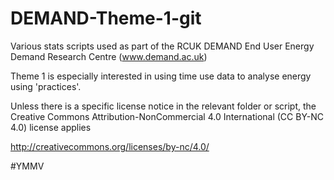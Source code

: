 DEMAND-Theme-1-git
==================

Various stats scripts used as part of the RCUK DEMAND End User Energy Demand Research Centre (www.demand.ac.uk)

Theme 1 is especially interested in using time use data to analyse energy using 'practices'.

Unless there is a specific license notice in the relevant folder or script, the Creative Commons Attribution-NonCommercial 4.0 International (CC BY-NC 4.0) license applies

http://creativecommons.org/licenses/by-nc/4.0/

#YMMV
